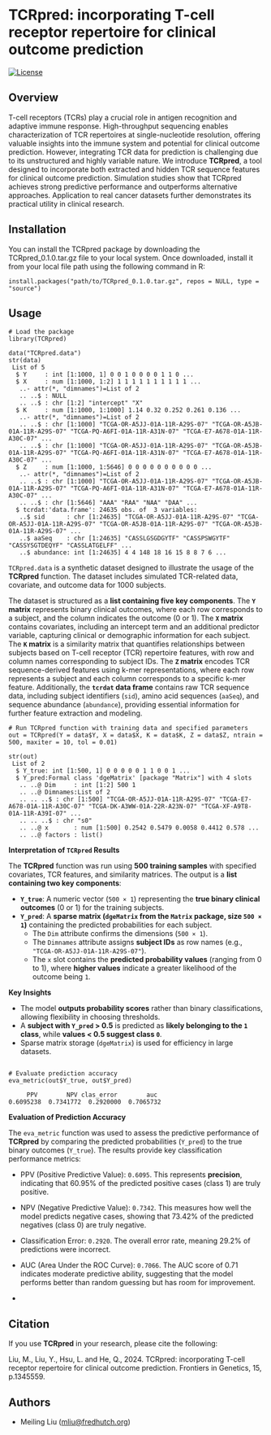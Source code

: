 # TCRpred: incorporating T-cell receptor repertoire for clinical outcome prediction
[![License](https://img.shields.io/badge/license-LGPL--2.0-blue.svg)](https://www.gnu.org/licenses/old-licenses/lgpl-2.0.html)

## Overview
T-cell receptors (TCRs) play a crucial role in antigen recognition and adaptive immune response. High-throughput sequencing enables characterization of TCR repertoires at single-nucleotide resolution, offering valuable insights into the immune system and potential for clinical outcome prediction. However, integrating TCR data for prediction is challenging due to its unstructured and highly variable nature. We introduce **TCRpred**, a tool designed to incorporate both extracted and hidden TCR sequence features for clinical outcome prediction. Simulation studies show that TCRpred achieves strong predictive performance and outperforms alternative approaches. Application to real cancer datasets further demonstrates its practical utility in clinical research.


## Installation
You can install the TCRpred package by downloading the TCRpred_0.1.0.tar.gz file to your local system. Once downloaded, install it from your local file path using the following command in R:

```{r}
install.packages("path/to/TCRpred_0.1.0.tar.gz", repos = NULL, type = "source")
```
## Usage

```{r}
# Load the package
library(TCRpred)

data("TCRpred.data")                                                                                                                                                       
str(data)
 List of 5
  $ Y     : int [1:1000, 1] 0 0 1 0 0 0 0 1 1 0 ...
  $ X     : num [1:1000, 1:2] 1 1 1 1 1 1 1 1 1 1 ...
   ..- attr(*, "dimnames")=List of 2
   .. ..$ : NULL
   .. ..$ : chr [1:2] "intercept" "X"
  $ K     : num [1:1000, 1:1000] 1.14 0.32 0.252 0.261 0.136 ...
   ..- attr(*, "dimnames")=List of 2
   .. ..$ : chr [1:1000] "TCGA-OR-A5JJ-01A-11R-A29S-07" "TCGA-OR-A5JB-01A-11R-A29S-07" "TCGA-PQ-A6FI-01A-11R-A31N-07" "TCGA-E7-A678-01A-11R-A30C-07" ...
   .. ..$ : chr [1:1000] "TCGA-OR-A5JJ-01A-11R-A29S-07" "TCGA-OR-A5JB-01A-11R-A29S-07" "TCGA-PQ-A6FI-01A-11R-A31N-07" "TCGA-E7-A678-01A-11R-A30C-07" ...
  $ Z     : num [1:1000, 1:5646] 0 0 0 0 0 0 0 0 0 0 ...
   ..- attr(*, "dimnames")=List of 2
   .. ..$ : chr [1:1000] "TCGA-OR-A5JJ-01A-11R-A29S-07" "TCGA-OR-A5JB-01A-11R-A29S-07" "TCGA-PQ-A6FI-01A-11R-A31N-07" "TCGA-E7-A678-01A-11R-A30C-07" ...
   .. ..$ : chr [1:5646] "AAA" "RAA" "NAA" "DAA" ...
  $ tcrdat:'data.frame': 24635 obs. of  3 variables:
   ..$ sid      : chr [1:24635] "TCGA-OR-A5JJ-01A-11R-A29S-07" "TCGA-OR-A5JJ-01A-11R-A29S-07" "TCGA-OR-A5JB-01A-11R-A29S-07" "TCGA-OR-A5JB-01A-11R-A29S-07" ...
   ..$ aaSeq    : chr [1:24635] "CASSLGSGDGYTF" "CASSPSWGYTF" "CASSYSGTDEQYF" "CASSLATGELFF" ...
   ..$ abundance: int [1:24635] 4 4 148 18 16 15 8 8 7 6 ...
```

`TCRpred.data` is a synthetic dataset designed to illustrate the usage of the **TCRpred** function. The dataset includes simulated TCR-related data, covariate, and outcome data for 1000 subjects.  

The dataset is structured as a **list containing five key components**. The **`Y` matrix** represents binary clinical outcomes, where each row corresponds to a subject, and the column indicates the outcome (0 or 1). The **`X` matrix** contains covariates, including an intercept term and an additional predictor variable, capturing clinical or demographic information for each subject. The **`K` matrix** is a similarity matrix that quantifies relationships between subjects based on T-cell receptor (TCR) repertoire features, with row and column names corresponding to subject IDs. The **`Z` matrix** encodes TCR sequence-derived features using k-mer representations, where each row represents a subject and each column corresponds to a specific k-mer feature. Additionally, the **`tcrdat` data frame** contains raw TCR sequence data, including subject identifiers (`sid`), amino acid sequences (`aaSeq`), and sequence abundance (`abundance`), providing essential information for further feature extraction and modeling.

```{r}
# Run TCRpred function with training data and specified parameters
out = TCRpred(Y = data$Y, X = data$X, K = data$K, Z = data$Z, ntrain = 500, maxiter = 10, tol = 0.01)

str(out)
 List of 2
  $ Y_true: int [1:500, 1] 0 0 0 0 0 1 1 0 0 1 ...
  $ Y_pred:Formal class 'dgeMatrix' [package "Matrix"] with 4 slots
   .. ..@ Dim     : int [1:2] 500 1
   .. ..@ Dimnames:List of 2
   .. .. ..$ : chr [1:500] "TCGA-OR-A5JJ-01A-11R-A29S-07" "TCGA-E7-A678-01A-11R-A30C-07" "TCGA-DK-A3WW-01A-22R-A23N-07" "TCGA-XF-A9T8-01A-11R-A39I-07" ...
   .. .. ..$ : chr "s0"
   .. ..@ x       : num [1:500] 0.2542 0.5479 0.0058 0.4412 0.578 ...
   .. ..@ factors : list()
```
**Interpretation of `TCRpred` Results**

The **TCRpred** function was run using **500 training samples** with specified covariates, TCR features, and similarity matrices. The output is a **list containing two key components**:  

- **`Y_true`**: A numeric vector (`500 × 1`) representing the **true binary clinical outcomes** (0 or 1) for the training subjects.  
- **`Y_pred`**: A **sparse matrix (`dgeMatrix` from the `Matrix` package, size `500 × 1`)** containing the predicted probabilities for each subject.  
  - The `Dim` attribute confirms the dimensions (`500 × 1`).
  - The `Dimnames` attribute assigns **subject IDs** as row names (e.g., `"TCGA-OR-A5JJ-01A-11R-A29S-07"`).
  - The `x` slot contains the **predicted probability values** (ranging from 0 to 1), where **higher values** indicate a greater likelihood of the outcome being `1`.

**Key Insights**
- The model **outputs probability scores** rather than binary classifications, allowing flexibility in choosing thresholds.
- A **subject with `Y_pred` > 0.5** is predicted as **likely belonging to the `1` class**, while **values < 0.5 suggest class `0`**.
- Sparse matrix storage (`dgeMatrix`) is used for efficiency in large datasets.


```{r}

# Evaluate prediction accuracy
eva_metric(out$Y_true, out$Y_pred)

     PPV        NPV clas_error        auc
0.6095238  0.7341772  0.2920000  0.7065732
```

**Evaluation of Prediction Accuracy**

The `eva_metric` function was used to assess the predictive performance of **TCRpred** by comparing the predicted probabilities (`Y_pred`) to the true binary outcomes (`Y_true`). The results provide key classification performance metrics:

- PPV (Positive Predictive Value): `0.6095`. This represents **precision**, indicating that 60.95% of the predicted positive cases (class 1) are truly positive.
  
- NPV (Negative Predictive Value): `0.7342`. This measures how well the model predicts negative cases, showing that 73.42% of the predicted negatives (class 0) are truly negative.

- Classification Error: `0.2920`. The overall error rate, meaning 29.2% of predictions were incorrect.

- AUC (Area Under the ROC Curve): `0.7066`. The AUC score of 0.71 indicates moderate predictive ability, suggesting that the model performs better than random guessing but has room for improvement.
- 
## Citation

If you use **TCRpred** in your research, please cite the following:

Liu, M., Liu, Y., Hsu, L. and He, Q., 2024. TCRpred: incorporating T-cell receptor repertoire for clinical outcome prediction. Frontiers in Genetics, 15, p.1345559.

## Authors

- Meiling Liu ([mliu@fredhutch.org](mailto:mliu@fredhutch.org))
